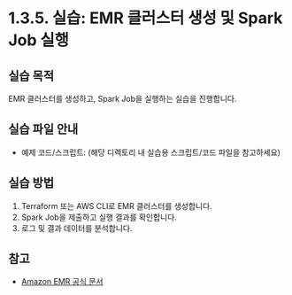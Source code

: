 # 1.3.5. 실습: EMR 클러스터 생성 및 Spark Job 실행

## 실습 목적
EMR 클러스터를 생성하고, Spark Job을 실행하는 실습을 진행합니다.

## 실습 파일 안내
- 예제 코드/스크립트: (해당 디렉토리 내 실습용 스크립트/코드 파일을 참고하세요)

## 실습 방법
1. Terraform 또는 AWS CLI로 EMR 클러스터를 생성합니다.
2. Spark Job을 제출하고 실행 결과를 확인합니다.
3. 로그 및 결과 데이터를 분석합니다.

## 참고
- [Amazon EMR 공식 문서](https://docs.aws.amazon.com/ko_kr/emr/index.html)
